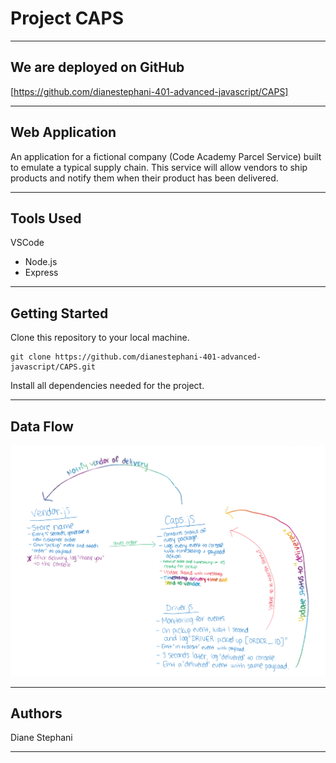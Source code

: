 # Project CAPS

---------------------------------

## We are deployed on GitHub

[https://github.com/dianestephani-401-advanced-javascript/CAPS]

---------------------------------

## Web Application

An application for a fictional company (Code Academy Parcel Service) built to emulate a typical supply chain. This service will allow vendors to ship products and notify them when their product has been delivered.

---------------------------------

## Tools Used

VSCode

- Node.js
- Express

---------------------------------

## Getting Started

Clone this repository to your local machine.

```
git clone https://github.com/dianestephani-401-advanced-javascript/CAPS.git
```

Install all dependencies needed for the project.

---------------------------------

<!-- ## Usage

***[Provide some images of your app that shows how it can be used with brief description as title]***

### Overview of Recent Posts

![Overview of Recent Posts](https://via.placeholder.com/500x250)

### Creating a Post

![Post Creation](https://via.placeholder.com/500x250)

### Enriching a Post

![Enriching Post](https://via.placeholder.com/500x250)

### Viewing Post Details

![Details of Post](https://via.placeholder.com/500x250)

--------------------------- -->

## Data Flow

![Lab 16 Whiteboard](https://github.com/dianestephani-401-advanced-javascript/CAPS/blob/master/Lab%2016%20whiteboard.jpeg)

---------------------------

<!-- ## Data Model

### Overall Project Schema

***[Add a description of your DB schema. Explain the relationships to me.]***
![Database Schema](/assets/img/ERD.png)

--------------------------- -->

## Authors

Diane Stephani

------------------------------